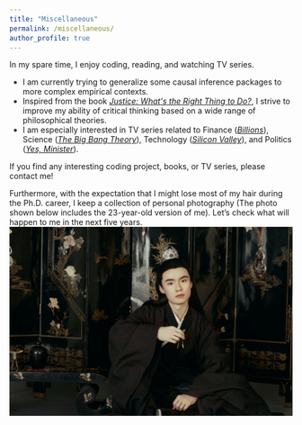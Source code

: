 ```yaml
---
title: "Miscellaneous"
permalink: /miscellaneous/
author_profile: true
---
```


In my spare time, I enjoy coding, reading, and watching TV series. 
-	I am currently trying to generalize some causal inference packages to more complex empirical contexts.
-	Inspired from the book [*Justice: What's the Right Thing to Do?*](https://en.wikipedia.org/wiki/Justice:_What%27s_the_Right_Thing_to_Do%3F), I strive to improve my ability of critical thinking based on a wide range of philosophical theories.
-	I am especially interested in TV series related to Finance ([*Billions*](https://en.wikipedia.org/wiki/Billions_(TV_series))), Science ([*The Big Bang Theory*](https://en.wikipedia.org/wiki/The_Big_Bang_Theory)), Technology ([*Silicon Valley*](https://en.wikipedia.org/wiki/Silicon_Valley_(TV_series))), and Politics ([*Yes, Minister*](https://en.wikipedia.org/wiki/Yes_Minister)).

If you find any interesting coding project, books, or TV series, please contact me!

Furthermore, with the expectation that I might lose most of my hair during the Ph.D. career, I keep a collection of personal photography (The photo shown below includes the 23-year-old version of me). Let’s check what will happen to me in the next five years.
<br/><img src='/images/cx_personal.jpeg'>
